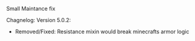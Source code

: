 Small Maintance fix

Chagnelog:
Version 5.0.2:
- Removed/Fixed: Resistance mixin would break minecrafts armor logic 